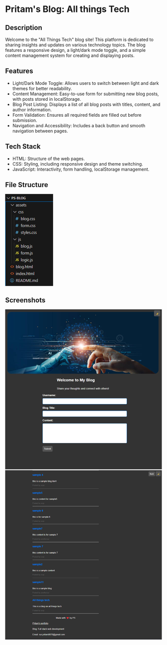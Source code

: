 # Pritam's Blog: All things Tech

## Description
Welcome to the "All Things Tech" blog site! This platform is dedicated to sharing insights and updates on various technology topics. The blog features a responsive design, a light/dark mode toggle, and a simple content management system for creating and displaying posts.

## Features
- Light/Dark Mode Toggle: Allows users to switch between light and dark themes for better readability.
- Content Management: Easy-to-use form for submitting new blog posts, with posts stored in localStorage.
- Blog Post Listing: Displays a list of all blog posts with titles, content, and author information.
- Form Validation: Ensures all required fields are filled out before submission.
- Navigation and Accessibility: Includes a back button and smooth navigation between pages.

## Tech Stack
- HTML: Structure of the web pages.
- CSS: Styling, including responsive design and theme switching.
- JavaScript: Interactivity, form handling, localStorage management.

## File Structure
![alt text](./assets/images/image.png)

## Screenshots
![alt text](./assets/images/image-1.png)
![alt text](./assets/images/image-2.png)
